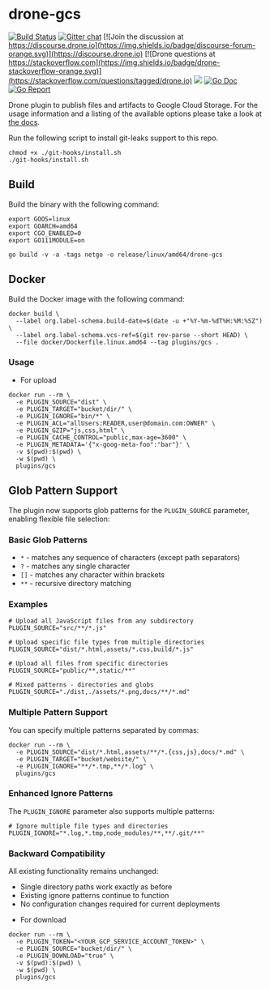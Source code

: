 # drone-gcs

[![Build Status](http://cloud.drone.io/api/badges/drone-plugins/drone-gcs/status.svg)](http://cloud.drone.io/drone-plugins/drone-gcs)
[![Gitter chat](https://badges.gitter.im/drone/drone.png)](https://gitter.im/drone/drone)
[![Join the discussion at https://discourse.drone.io](https://img.shields.io/badge/discourse-forum-orange.svg)](https://discourse.drone.io)
[![Drone questions at https://stackoverflow.com](https://img.shields.io/badge/drone-stackoverflow-orange.svg)](https://stackoverflow.com/questions/tagged/drone.io)
[![](https://images.microbadger.com/badges/image/plugins/gcs.svg)](https://microbadger.com/images/plugins/gcs "Get your own image badge on microbadger.com")
[![Go Doc](https://godoc.org/github.com/drone-plugins/drone-gcs?status.svg)](http://godoc.org/github.com/drone-plugins/drone-gcs)
[![Go Report](https://goreportcard.com/badge/github.com/drone-plugins/drone-gcs)](https://goreportcard.com/report/github.com/drone-plugins/drone-gcs)

Drone plugin to publish files and artifacts to Google Cloud Storage. For the usage information and a listing of the available options please take a look at [the docs](http://plugins.drone.io/drone-plugins/drone-gcs/).

Run the following script to install git-leaks support to this repo.
```
chmod +x ./git-hooks/install.sh
./git-hooks/install.sh
```

## Build

Build the binary with the following command:

```console
export GOOS=linux
export GOARCH=amd64
export CGO_ENABLED=0
export GO111MODULE=on

go build -v -a -tags netgo -o release/linux/amd64/drone-gcs
```

## Docker

Build the Docker image with the following command:

```console
docker build \
  --label org.label-schema.build-date=$(date -u +"%Y-%m-%dT%H:%M:%SZ") \
  --label org.label-schema.vcs-ref=$(git rev-parse --short HEAD) \
  --file docker/Dockerfile.linux.amd64 --tag plugins/gcs .
```

### Usage

* For upload
```console
docker run --rm \
  -e PLUGIN_SOURCE="dist" \
  -e PLUGIN_TARGET="bucket/dir/" \
  -e PLUGIN_IGNORE="bin/*" \
  -e PLUGIN_ACL="allUsers:READER,user@domain.com:OWNER" \
  -e PLUGIN_GZIP="js,css,html" \
  -e PLUGIN_CACHE_CONTROL="public,max-age=3600" \
  -e PLUGIN_METADATA='{"x-goog-meta-foo":"bar"}' \
  -v $(pwd):$(pwd) \
  -w $(pwd) \
  plugins/gcs
```

## Glob Pattern Support

The plugin now supports glob patterns for the `PLUGIN_SOURCE` parameter, enabling flexible file selection:

### Basic Glob Patterns

* `*` - matches any sequence of characters (except path separators)
* `?` - matches any single character  
* `[]` - matches any character within brackets
* `**` - recursive directory matching

### Examples

```console
# Upload all JavaScript files from any subdirectory
PLUGIN_SOURCE="src/**/*.js"

# Upload specific file types from multiple directories
PLUGIN_SOURCE="dist/*.html,assets/*.css,build/*.js"

# Upload all files from specific directories
PLUGIN_SOURCE="public/**,static/**"

# Mixed patterns - directories and globs
PLUGIN_SOURCE="./dist,./assets/*.png,docs/**/*.md"
```

### Multiple Pattern Support

You can specify multiple patterns separated by commas:

```console
docker run --rm \
  -e PLUGIN_SOURCE="dist/*.html,assets/**/*.{css,js},docs/*.md" \
  -e PLUGIN_TARGET="bucket/website/" \
  -e PLUGIN_IGNORE="**/*.tmp,**/*.log" \
  plugins/gcs
```

### Enhanced Ignore Patterns

The `PLUGIN_IGNORE` parameter also supports multiple patterns:

```console
# Ignore multiple file types and directories
PLUGIN_IGNORE="*.log,*.tmp,node_modules/**,**/.git/**"
```

### Backward Compatibility

All existing functionality remains unchanged:
- Single directory paths work exactly as before
- Existing ignore patterns continue to function
- No configuration changes required for current deployments

* For download
```console
docker run --rm \
  -e PLUGIN_TOKEN="<YOUR_GCP_SERVICE_ACCOUNT_TOKEN>" \
  -e PLUGIN_SOURCE="bucket/dir/" \
  -e PLUGIN_DOWNLOAD="true" \
  -v $(pwd):$(pwd) \
  -w $(pwd) \
  plugins/gcs
```
